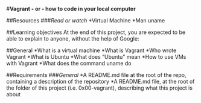 #**Vagrant - or - how to code in your local computer**

##Resources
###*Read or watch*
*Virtual Machine 
*Man uname

##Learning objectives
At the end of this project, you are expected to be able to explain to anyone, without the help of Google:

##General
*What is a virtual machine
*What is Vagrant
*Who wrote Vagrant
*What is Ubuntu
*What does “Ubuntu” mean
*How to use VMs with Vagrant
*What does the command uname do

##Requirements
###*General*
*A README.md file at the root of the repo, containing a description of the repository
*A README.md file, at the root of the folder of this project (i.e. 0x00-vagrant), describing what this project is about

